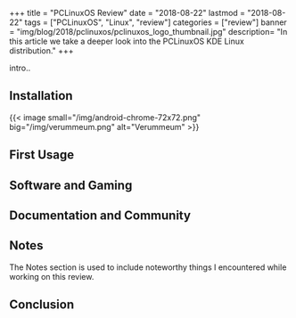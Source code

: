+++
title = "PCLinuxOS Review"
date = "2018-08-22"
lastmod = "2018-08-22"
tags = ["PCLinuxOS", "Linux", "review"]
categories = ["review"]
banner = "img/blog/2018/pclinuxos/pclinuxos_logo_thumbnail.jpg" 
description= "In this article we take a deeper look into the PCLinuxOS KDE Linux distribution."
+++

intro..

<!--more-->
## Installation

{{< image small="/img/android-chrome-72x72.png" big="/img/verummeum.png" alt="Verummeum" >}}

## First Usage

## Software and Gaming

## Documentation and Community

## Notes

The Notes section is used to include noteworthy things I encountered while working on this review.

## Conclusion